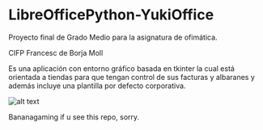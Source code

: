 # LibreOfficePython-YukiOffice
Proyecto final de Grado Medio para la asignatura de ofimática.

CIFP Francesc de Borja Moll

Es una aplicación con entorno gráfico basada en tkinter la cual está orientada a tiendas para que tengan control de sus facturas y albaranes y además incluye una plantilla por defecto corporativa.

![alt text](https://i.imgur.com/AtfO1he.png)

Bananagaming if u see this repo, sorry. 
